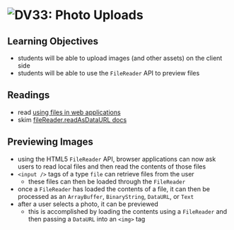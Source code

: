 ![DV](https://www.deltavcodeschool.com/wp-content/uploads/DeltaV.png)33: Photo Uploads
====

## Learning Objectives
* students will be able to upload images (and other assets) on the client side
* students will be able to use the `FileReader` API to preview files

## Readings
* read [using files in web applications](https://developer.mozilla.org/en-US/docs/Using_files_from_web_applications)
* skim [fileReader.readAsDataURL docs](https://developer.mozilla.org/en-US/docs/Web/API/FileReader/readAsDataURL)

## Previewing Images
* using the HTML5 `FileReader` API, browser applications can now ask users to read local files and then read the contents of those files
* `<input />` tags of a type `file` can retrieve files from the user
  * these files can then be loaded through the `FileReader`
* once a `FileReader` has loaded the contents of a file, it can then be processed as an `ArrayBuffer`, `BinaryString`, `DataURL`, or `Text`
* after a user selects a photo, it can be previewed
  * this is accomplished by loading the contents using a `FileReader` and then passing a `DataURL` into an `<img>` tag
